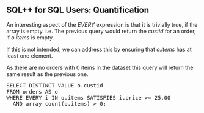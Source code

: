 ## SQL++ for SQL Users: Quantification

An interesting aspect of the *EVERY* expression is that it is trivially true,
if the array is empty. I.e. The previous query would return the *custid* for
an order, if *o.items* is empty.

If this is not intended, we can address this by ensuring that *o.items* has at
least one element.

As there are no orders with 0 items in the dataset this query will return the
same result as the previous one.

<pre id="example">
SELECT DISTINCT VALUE o.custid
FROM orders AS o
WHERE EVERY i IN o.items SATISFIES i.price >= 25.00
  AND array_count(o.items) > 0;
</pre>
